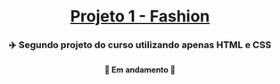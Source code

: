 <h1 align="center">
     <a href="#" alt="website de agencia de viagem">Projeto 1 - Fashion</a>
</h1>

<h3 align="center">
    ✈️ Segundo projeto do curso utilizando apenas HTML e CSS
</h3>

<h4 align="center">
	🚧 Em andamento 🚧
</h4>

